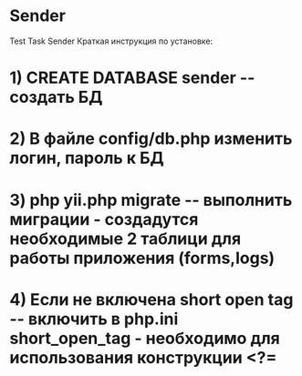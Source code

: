 # Sender
Test Task Sender
Краткая инструкция по установке:

# 1)  CREATE DATABASE sender -- создать БД

# 2)  В файле config/db.php изменить логин, пароль к БД
# 3)  php yii.php migrate -- выполнить миграции - создадутся необходимые 2 таблици для работы приложения (forms,logs)
# 4)  Если не включена short open tag -- включить в php.ini short_open_tag - необходимо для использования конструкции <?=
